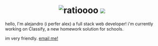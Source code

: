 
<h1 align="center">
 <img src="https://raw.githubusercontent.com/vqlntne/vqlntne/main/hi.svg" alt="ratioooo" />
 <img src="https://skillicons.dev/icons?i=js,gcp,aws,nodejs,discord,cloudflare,bots,express,html,css,vscode,materialui,tailwind,mongodb,prosgres,firebase,twitter,java,ts,vultr" />
 
</h1>
hello, I'm alejandro (i perfer alex) a full stack web developer! i'm currently working on Classify, a new homework solution for schools.

im very friendly. [email me!](mailto:me@alejandroc.xyz)
